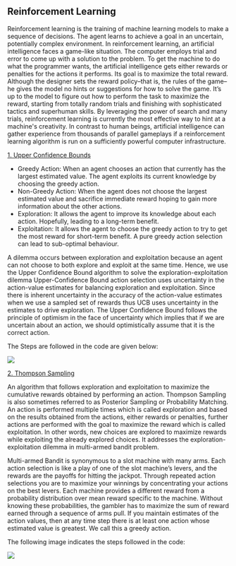## Reinforcement Learning

Reinforcement learning is the training of machine learning models to make a sequence of decisions. The agent learns to achieve a goal in an uncertain, potentially complex environment. In reinforcement learning, an artificial intelligence faces a game-like situation. The computer employs trial and error to come up with a solution to the problem. To get the machine to do what the programmer wants, the artificial intelligence gets either rewards or penalties for the actions it performs. Its goal is to maximize the total reward.
Although the designer sets the reward policy–that is, the rules of the game–he gives the model no hints or suggestions for how to solve the game. It’s up to the model to figure out how to perform the task to maximize the reward, starting from totally random trials and finishing with sophisticated tactics and superhuman skills. By leveraging the power of search and many trials, reinforcement learning is currently the most effective way to hint at a machine's creativity. In contrast to human beings, artificial intelligence can gather experience from thousands of parallel gameplays if a reinforcement learning algorithm is run on a sufficiently powerful computer infrastructure.


[1. Upper Confidence Bounds](Upper_confidence_Bound)

- Greedy Action: When an agent chooses an action that currently has the largest estimated value. The agent exploits its current knowledge by choosing the greedy action.
- Non-Greedy Action: When the agent does not choose the largest estimated value and sacrifice immediate reward hoping to gain more information about the other actions.
- Exploration: It allows the agent to improve its knowledge about each action. Hopefully, leading to a long-term benefit.
- Exploitation: It allows the agent to choose the greedy action to try to get the most reward for short-term benefit. A pure greedy action selection can lead to sub-optimal behaviour.

A dilemma occurs between exploration and exploitation because an agent can not choose to both explore and exploit at the same time. Hence, we use the Upper Confidence Bound algorithm to solve the exploration-exploitation dilemma
Upper-Confidence Bound action selection uses uncertainty in the action-value estimates for balancing exploration and exploitation. Since there is inherent uncertainty in the accuracy of the action-value estimates when we use a sampled set of rewards thus UCB uses uncertainty in the estimates to drive exploration.
The Upper Confidence Bound follows the principle of optimism in the face of uncertainty which implies that if we are uncertain about an action, we should optimistically assume that it is the correct action.

The Steps are followed in the code are given below:

<img src="https://github.com/NishkarshRaj/100DaysofMLCode/blob/master/7_Reinforcement_Learning/Upper_confidence_Bound/UpperConfidenceBound.png">

[2. Thompson Sampling](Thompson_Sampling)

An algorithm that follows exploration and exploitation to maximize the cumulative rewards obtained by performing an action. Thompson Sampling is also sometimes referred to as Posterior Sampling or Probability Matching. An action is performed multiple times which is called exploration and based on the results obtained from the actions, either rewards or penalties, further actions are performed with the goal to maximize the reward which is called exploitation. In other words, new choices are explored to maximize rewards while exploiting the already explored choices. It addresses the exploration-exploitation dilemma in multi-armed bandit problem.

Multi-armed Bandit is synonymous to a slot machine with many arms. Each action selection is like a play of one of the slot machine’s levers, and the rewards are the payoffs for hitting the jackpot. Through repeated action selections you are to maximize your winnings by concentrating your actions on the best levers. Each machine provides a different reward from a probability distribution over mean reward specific to the machine. Without knowing these probabilities, the gambler has to maximize the sum of reward earned through a sequence of arms pull. If you maintain estimates of the action values, then at any time step there is at least one action whose estimated value is greatest. We call this a greedy action.

The following image indicates the steps followed in the code:

<img src="https://github.com/NishkarshRaj/100DaysofMLCode/blob/master/7_Reinforcement_Learning/Thompson_Sampling/Thompson_Sampling.png">
